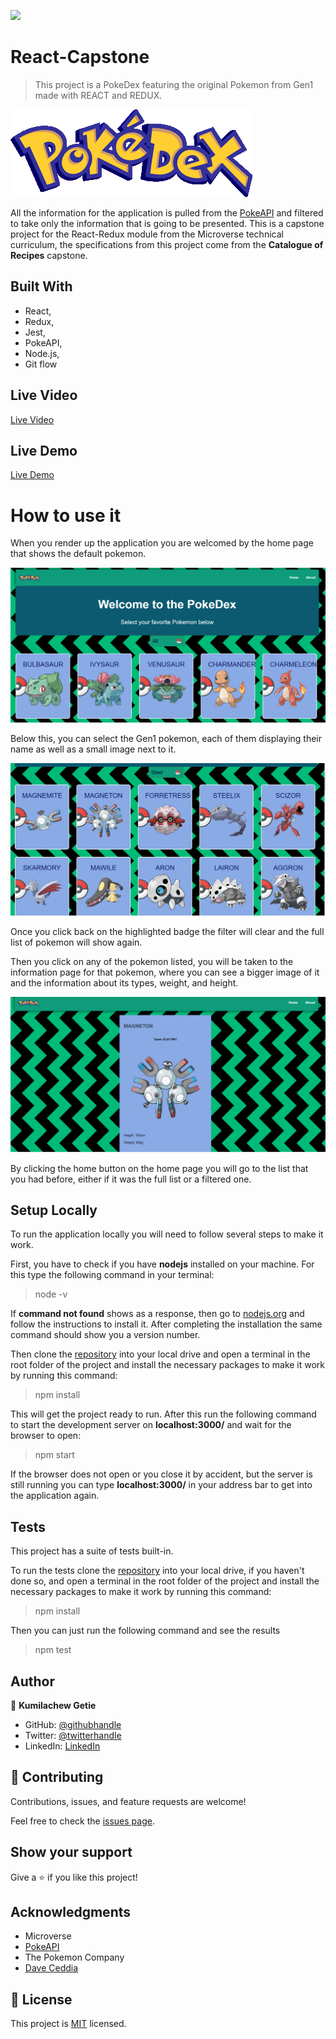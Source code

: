 ![](https://img.shields.io/badge/Microverse-blueviolet)

# React-Capstone

> This project is a PokeDex featuring the original Pokemon from Gen1 made with REACT and REDUX.

![screenshot](./src/assets/images/pokedex.png)

All the information for the application is pulled from the [PokeAPI](https://pokeapi.co/docs/v2) and filtered to take only the information that is going to be presented. This is a capstone project for the React-Redux module from the Microverse technical curriculum, the specifications from this project come from the **Catalogue of Recipes** capstone.

## Built With

- React,
- Redux,
- Jest,
- PokeAPI,
- Node.js,
- Git flow

## Live Video

[Live Video](https://www.loom.com/share/253b860c352946caa39e82ee8ea64cc7kk)

## Live Demo

[Live Demo](https://pekedex.netlifykk.app/)

# How to use it

When you render up the application you are welcomed by the home page that shows the default pokemon.

![screenshot](./src/assets/images/screenshots/Homepage.png)

Below this, you can select the Gen1 pokemon, each of them displaying their name as well as a small image next to it.

![screenshot](./src/assets/images/screenshots/pokemon-lists.png)

Once you click back on the highlighted badge the filter will clear and the full list of pokemon will show again.

Then you click on any of the pokemon listed, you will be taken to the information page for that pokemon, where you can see a bigger image of it and the information about its types, weight, and height.

![screenshot](./src/assets/images/screenshots/pokemonlistdetails.png)

By clicking the home button on the home page you will go to the list that you had before, either if it was the full list or a filtered one.

## Setup Locally

To run the application locally you will need to follow several steps to make it work.

First, you have to check if you have **nodejs** installed on your machine. For this type the following command in your terminal:

> node -v

If **command not found** shows as a response, then go to [nodejs.org](https://nodejs.org/en/) and follow the instructions to install it. After completing the installation the same command should show you a version number.

Then clone the [repository](https://github.com/Kumilachew-g/react-capstone.git) into your local drive and open a terminal in the root folder of the project and install the necessary packages to make it work by running this command:

> npm install

This will get the project ready to run. After this run the following command to start the development server on **localhost:3000/** and wait for the browser to open:

> npm start

If the browser does not open or you close it by accident, but the server is still running you can type **localhost:3000/** in your address bar to get into the application again.

## Tests

This project has a suite of tests built-in.

To run the tests clone the [repository](https://github.com/Kumilachew-g/react-capstone.git) into your local drive, if you haven't done so, and open a terminal in the root folder of the project and install the necessary packages to make it work by running this command:

> npm install

Then you can just run the following command and see the results

> npm test

## Author

👤 **Kumilachew Getie**

- GitHub: [@githubhandle](https://github.com/Kumilachew-g/)
- Twitter: [@twitterhandle](https://twitter.com/Getie_Haddis)
- LinkedIn: [LinkedIn](https://www.linkedin.com/in/kumilachew-getie/)

## 🤝 Contributing

Contributions, issues, and feature requests are welcome!

Feel free to check the [issues page](https://github.com/Kumilachew-g/react-capstone/issues/).

## Show your support

Give a ⭐️ if you like this project!

## Acknowledgments

- Microverse
- [PokeAPI](https://pokeapi.co/docs/v2)
- The Pokemon Company
- [Dave Ceddia](https://www.youtube.com/channel/UCPrkHuq0i1WflifRXUpvNmg)

## 📝 License

This project is [MIT](https://opensource.org/licenses/MIT) licensed.
